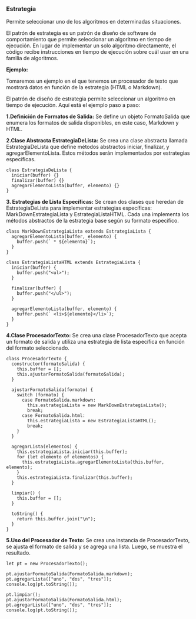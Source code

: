 ### Estrategia

Permite seleccionar uno de los algoritmos en determinadas situaciones.

El patrón de estrategia es un patrón de diseño de software de comportamiento que permite seleccionar un algoritmo en tiempo de ejecución. En lugar de implementar un solo algoritmo directamente, el código recibe instrucciones en tiempo de ejecución sobre cuál usar en una familia de algoritmos.

**Ejemplo:**

Tomaremos un ejemplo en el que tenemos un procesador de texto que mostrará datos en función de la estrategia (HTML o Markdown).

El patrón de diseño de estrategia permite seleccionar un algoritmo en tiempo de ejecución. Aquí está el ejemplo paso a paso:

**1.Definición de Formatos de Salida:** Se define un objeto FormatoSalida que enumera los formatos de salida disponibles, en este caso, Markdown y HTML.

**2.Clase Abstracta EstrategiaDeLista:** Se crea una clase abstracta llamada EstrategiaDeLista que define métodos abstractos iniciar, finalizar, y agregarElementoLista. Estos métodos serán implementados por estrategias específicas.

```
class EstrategiaDeLista {
  iniciar(buffer) {}
  finalizar(buffer) {}
  agregarElementoLista(buffer, elemento) {}
}

```

**3. Estrategias de Lista Específicas:**
Se crean dos clases que heredan de EstrategiaDeLista para implementar estrategias específicas: MarkDownEstrategiaLista y EstrategiaListaHTML. Cada una implementa los métodos abstractos de la estrategia base según su formato específico.

```
class MarkDownEstrategiaLista extends EstrategiaLista {
  agregarElementoLista(buffer, elemento) {
    buffer.push(` * ${elemento}`);
  }
}

class EstrategiaListaHTML extends EstrategiaLista {
  iniciar(buffer) {
    buffer.push("<ul>");
  }

  finalizar(buffer) {
    buffer.push("</ul>");
  }

  agregarElementoLista(buffer, elemento) {
    buffer.push(` <li>${elemento}</li>`);
  }
}

```

**4.Clase ProcesadorTexto:** Se crea una clase ProcesadorTexto que acepta un formato de salida y utiliza una estrategia de lista específica en función del formato seleccionado.

```
class ProcesadorTexto {
  constructor(formatoSalida) {
    this.buffer = [];
    this.ajustarFormatoSalida(formatoSalida);
  }

  ajustarFormatoSalida(formato) {
    switch (formato) {
      case FormatoSalida.markdown:
        this.estrategiaLista = new MarkDownEstrategiaLista();
        break;
      case FormatoSalida.html:
        this.estrategiaLista = new EstrategiaListaHTML();
        break;
    }
  }

  agregarLista(elementos) {
    this.estrategiaLista.iniciar(this.buffer);
    for (let elemento of elementos) {
      this.estrategiaLista.agregarElementoLista(this.buffer, elemento);
    }
    this.estrategiaLista.finalizar(this.buffer);
  }

  limpiar() {
    this.buffer = [];
  }

  toString() {
    return this.buffer.join("\n");
  }
}

```

**5.Uso del Procesador de Texto:** Se crea una instancia de ProcesadorTexto, se ajusta el formato de salida y se agrega una lista. Luego, se muestra el resultado.

```
let pt = new ProcesadorTexto();

pt.ajustarFormatoSalida(FormatoSalida.markdown);
pt.agregarLista(["uno", "dos", "tres"]);
console.log(pt.toString());

pt.limpiar();
pt.ajustarFormatoSalida(FormatoSalida.html);
pt.agregarLista(["uno", "dos", "tres"]);
console.log(pt.toString());

```
